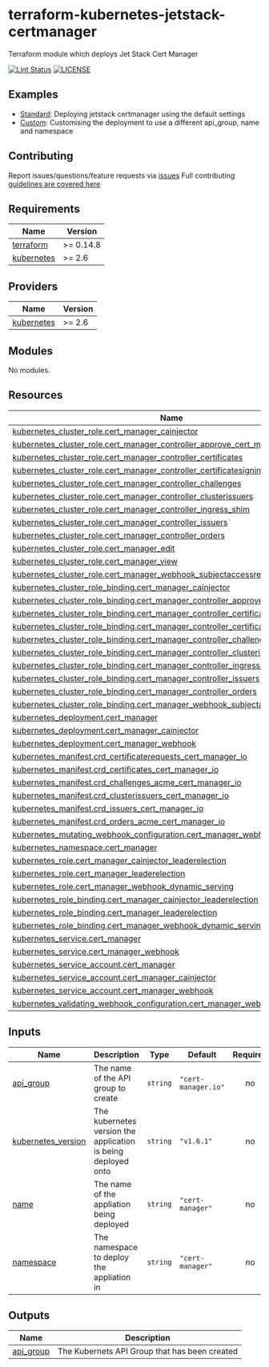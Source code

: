 # terraform-kubernetes-jetstack-certmanager

Terraform module which deploys Jet Stack Cert Manager

[![Lint Status](https://github.com/bailey84j/terraform-kubernetes-jetstack-certmanager/actions/workflows/main.yml/badge.svg)](https://github.com/bailey84j/terraform-kubernetes-jetstack-certmanager/actions/workflows/main.yml)
[![LICENSE](https://img.shields.io/github/license/bailey84j/terraform-kubernetes-jetstack-certmanager)](https://github.com/bailey84j/terraform-kubernetes-jetstack-certmanager/blob/master/LICENSE)


## Examples

- [Standard](https://github.com/bailey84j/terraform-kubernetes-jetstack-certmanager/tree/master/examples/standard): Deploying jetstack certmanager using the default settings
- [Custom](https://github.com/bailey84j/terraform-kubernetes-jetstack-certmanager/tree/master/examples/custom): Customising the deployment to use a different api_group, name and namespace 

## Contributing

Report issues/questions/feature requests via [issues](https://github.com/bailey84j/terraform-kubernetes-jetstack-certmanager/issues/new)
Full contributing [guidelines are covered here](https://github.com/bailey84j/terraform-kubernetes-jetstack-certmanager/blob/master/.github/CONTRIBUTING.md)

<!-- BEGIN_TF_DOCS -->
## Requirements

| Name | Version |
|------|---------|
| <a name="requirement_terraform"></a> [terraform](#requirement\_terraform) | >= 0.14.8 |
| <a name="requirement_kubernetes"></a> [kubernetes](#requirement\_kubernetes) | >= 2.6 |

## Providers

| Name | Version |
|------|---------|
| <a name="provider_kubernetes"></a> [kubernetes](#provider\_kubernetes) | >= 2.6 |

## Modules

No modules.

## Resources

| Name | Type |
|------|------|
| [kubernetes_cluster_role.cert_manager_cainjector](https://registry.terraform.io/providers/hashicorp/kubernetes/latest/docs/resources/cluster_role) | resource |
| [kubernetes_cluster_role.cert_manager_controller_approve_cert_manager_io](https://registry.terraform.io/providers/hashicorp/kubernetes/latest/docs/resources/cluster_role) | resource |
| [kubernetes_cluster_role.cert_manager_controller_certificates](https://registry.terraform.io/providers/hashicorp/kubernetes/latest/docs/resources/cluster_role) | resource |
| [kubernetes_cluster_role.cert_manager_controller_certificatesigningrequests](https://registry.terraform.io/providers/hashicorp/kubernetes/latest/docs/resources/cluster_role) | resource |
| [kubernetes_cluster_role.cert_manager_controller_challenges](https://registry.terraform.io/providers/hashicorp/kubernetes/latest/docs/resources/cluster_role) | resource |
| [kubernetes_cluster_role.cert_manager_controller_clusterissuers](https://registry.terraform.io/providers/hashicorp/kubernetes/latest/docs/resources/cluster_role) | resource |
| [kubernetes_cluster_role.cert_manager_controller_ingress_shim](https://registry.terraform.io/providers/hashicorp/kubernetes/latest/docs/resources/cluster_role) | resource |
| [kubernetes_cluster_role.cert_manager_controller_issuers](https://registry.terraform.io/providers/hashicorp/kubernetes/latest/docs/resources/cluster_role) | resource |
| [kubernetes_cluster_role.cert_manager_controller_orders](https://registry.terraform.io/providers/hashicorp/kubernetes/latest/docs/resources/cluster_role) | resource |
| [kubernetes_cluster_role.cert_manager_edit](https://registry.terraform.io/providers/hashicorp/kubernetes/latest/docs/resources/cluster_role) | resource |
| [kubernetes_cluster_role.cert_manager_view](https://registry.terraform.io/providers/hashicorp/kubernetes/latest/docs/resources/cluster_role) | resource |
| [kubernetes_cluster_role.cert_manager_webhook_subjectaccessreviews](https://registry.terraform.io/providers/hashicorp/kubernetes/latest/docs/resources/cluster_role) | resource |
| [kubernetes_cluster_role_binding.cert_manager_cainjector](https://registry.terraform.io/providers/hashicorp/kubernetes/latest/docs/resources/cluster_role_binding) | resource |
| [kubernetes_cluster_role_binding.cert_manager_controller_approve_cert_manager_io](https://registry.terraform.io/providers/hashicorp/kubernetes/latest/docs/resources/cluster_role_binding) | resource |
| [kubernetes_cluster_role_binding.cert_manager_controller_certificates](https://registry.terraform.io/providers/hashicorp/kubernetes/latest/docs/resources/cluster_role_binding) | resource |
| [kubernetes_cluster_role_binding.cert_manager_controller_certificatesigningrequests](https://registry.terraform.io/providers/hashicorp/kubernetes/latest/docs/resources/cluster_role_binding) | resource |
| [kubernetes_cluster_role_binding.cert_manager_controller_challenges](https://registry.terraform.io/providers/hashicorp/kubernetes/latest/docs/resources/cluster_role_binding) | resource |
| [kubernetes_cluster_role_binding.cert_manager_controller_clusterissuers](https://registry.terraform.io/providers/hashicorp/kubernetes/latest/docs/resources/cluster_role_binding) | resource |
| [kubernetes_cluster_role_binding.cert_manager_controller_ingress_shim](https://registry.terraform.io/providers/hashicorp/kubernetes/latest/docs/resources/cluster_role_binding) | resource |
| [kubernetes_cluster_role_binding.cert_manager_controller_issuers](https://registry.terraform.io/providers/hashicorp/kubernetes/latest/docs/resources/cluster_role_binding) | resource |
| [kubernetes_cluster_role_binding.cert_manager_controller_orders](https://registry.terraform.io/providers/hashicorp/kubernetes/latest/docs/resources/cluster_role_binding) | resource |
| [kubernetes_cluster_role_binding.cert_manager_webhook_subjectaccessreviews](https://registry.terraform.io/providers/hashicorp/kubernetes/latest/docs/resources/cluster_role_binding) | resource |
| [kubernetes_deployment.cert_manager](https://registry.terraform.io/providers/hashicorp/kubernetes/latest/docs/resources/deployment) | resource |
| [kubernetes_deployment.cert_manager_cainjector](https://registry.terraform.io/providers/hashicorp/kubernetes/latest/docs/resources/deployment) | resource |
| [kubernetes_deployment.cert_manager_webhook](https://registry.terraform.io/providers/hashicorp/kubernetes/latest/docs/resources/deployment) | resource |
| [kubernetes_manifest.crd_certificaterequests_cert_manager_io](https://registry.terraform.io/providers/hashicorp/kubernetes/latest/docs/resources/manifest) | resource |
| [kubernetes_manifest.crd_certificates_cert_manager_io](https://registry.terraform.io/providers/hashicorp/kubernetes/latest/docs/resources/manifest) | resource |
| [kubernetes_manifest.crd_challenges_acme_cert_manager_io](https://registry.terraform.io/providers/hashicorp/kubernetes/latest/docs/resources/manifest) | resource |
| [kubernetes_manifest.crd_clusterissuers_cert_manager_io](https://registry.terraform.io/providers/hashicorp/kubernetes/latest/docs/resources/manifest) | resource |
| [kubernetes_manifest.crd_issuers_cert_manager_io](https://registry.terraform.io/providers/hashicorp/kubernetes/latest/docs/resources/manifest) | resource |
| [kubernetes_manifest.crd_orders_acme_cert_manager_io](https://registry.terraform.io/providers/hashicorp/kubernetes/latest/docs/resources/manifest) | resource |
| [kubernetes_mutating_webhook_configuration.cert_manager_webhook](https://registry.terraform.io/providers/hashicorp/kubernetes/latest/docs/resources/mutating_webhook_configuration) | resource |
| [kubernetes_namespace.cert_manager](https://registry.terraform.io/providers/hashicorp/kubernetes/latest/docs/resources/namespace) | resource |
| [kubernetes_role.cert_manager_cainjector_leaderelection](https://registry.terraform.io/providers/hashicorp/kubernetes/latest/docs/resources/role) | resource |
| [kubernetes_role.cert_manager_leaderelection](https://registry.terraform.io/providers/hashicorp/kubernetes/latest/docs/resources/role) | resource |
| [kubernetes_role.cert_manager_webhook_dynamic_serving](https://registry.terraform.io/providers/hashicorp/kubernetes/latest/docs/resources/role) | resource |
| [kubernetes_role_binding.cert_manager_cainjector_leaderelection](https://registry.terraform.io/providers/hashicorp/kubernetes/latest/docs/resources/role_binding) | resource |
| [kubernetes_role_binding.cert_manager_leaderelection](https://registry.terraform.io/providers/hashicorp/kubernetes/latest/docs/resources/role_binding) | resource |
| [kubernetes_role_binding.cert_manager_webhook_dynamic_serving](https://registry.terraform.io/providers/hashicorp/kubernetes/latest/docs/resources/role_binding) | resource |
| [kubernetes_service.cert_manager](https://registry.terraform.io/providers/hashicorp/kubernetes/latest/docs/resources/service) | resource |
| [kubernetes_service.cert_manager_webhook](https://registry.terraform.io/providers/hashicorp/kubernetes/latest/docs/resources/service) | resource |
| [kubernetes_service_account.cert_manager](https://registry.terraform.io/providers/hashicorp/kubernetes/latest/docs/resources/service_account) | resource |
| [kubernetes_service_account.cert_manager_cainjector](https://registry.terraform.io/providers/hashicorp/kubernetes/latest/docs/resources/service_account) | resource |
| [kubernetes_service_account.cert_manager_webhook](https://registry.terraform.io/providers/hashicorp/kubernetes/latest/docs/resources/service_account) | resource |
| [kubernetes_validating_webhook_configuration.cert_manager_webhook](https://registry.terraform.io/providers/hashicorp/kubernetes/latest/docs/resources/validating_webhook_configuration) | resource |

## Inputs

| Name | Description | Type | Default | Required |
|------|-------------|------|---------|:--------:|
| <a name="input_api_group"></a> [api\_group](#input\_api\_group) | The name of the API group to create | `string` | `"cert-manager.io"` | no |
| <a name="input_kubernetes_version"></a> [kubernetes\_version](#input\_kubernetes\_version) | The kubernetes version the application is being deployed onto | `string` | `"v1.6.1"` | no |
| <a name="input_name"></a> [name](#input\_name) | The name of the appliation being deployed | `string` | `"cert-manager"` | no |
| <a name="input_namespace"></a> [namespace](#input\_namespace) | The namespace to deploy the appliation in | `string` | `"cert-manager"` | no |

## Outputs

| Name | Description |
|------|-------------|
| <a name="output_api_group"></a> [api\_group](#output\_api\_group) | The Kubernets API Group that has been created |
<!-- END_TF_DOCS -->
